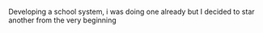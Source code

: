 Developing a school system, i was doing one already but I decided to star another from the very beginning
